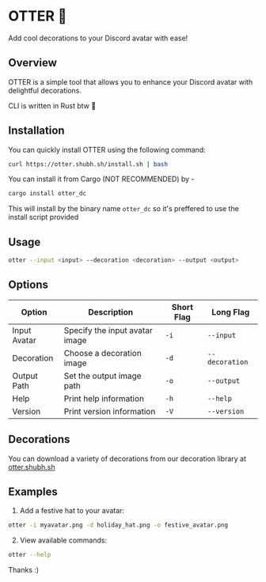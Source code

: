 # OTTER 🦦

Add cool decorations to your Discord avatar with ease!

## Overview

OTTER is a simple tool that allows you to enhance your Discord avatar with delightful decorations.

CLI is written in Rust btw 🦀

## Installation

You can quickly install OTTER using the following command:

```bash
curl https://otter.shubh.sh/install.sh | bash
```

You can install it from Cargo (NOT RECOMMENDED) by - 

```bash
cargo install otter_dc
``` 

This will install by the binary name `otter_dc` so it's preffered to use the install script provided

## Usage

```bash
otter --input <input> --decoration <decoration> --output <output>
```

## Options

| Option | Description | Short Flag | Long Flag |
|--------|-------------|------------|-----------|
| Input Avatar | Specify the input avatar image | `-i` | `--input` |
| Decoration | Choose a decoration image | `-d` | `--decoration` |
| Output Path | Set the output image path | `-o` | `--output` |
| Help | Print help information | `-h` | `--help` |
| Version | Print version information | `-V` | `--version` |

## Decorations

You can download a variety of decorations from our decoration library at [otter.shubh.sh](https://otter.shubh.sh)

## Examples

1. Add a festive hat to your avatar:
```bash
otter -i myavatar.png -d holiday_hat.png -o festive_avatar.png
```

2. View available commands:
```bash
otter --help
```

Thanks :)
